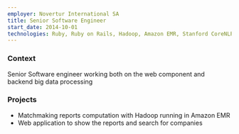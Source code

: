 ```yaml
---
employer: Novertur International SA
title: Senior Software Engineer
start_date: 2014-10-01
technologies: Ruby, Ruby on Rails, Hadoop, Amazon EMR, Stanford CoreNLP, Elastic search
---
```


### Context
Senior Software engineer working both on the web component and backend big data processing


### Projects
* Matchmaking reports computation with Hadoop running in Amazon EMR
* Web application to show the reports and search for companies
